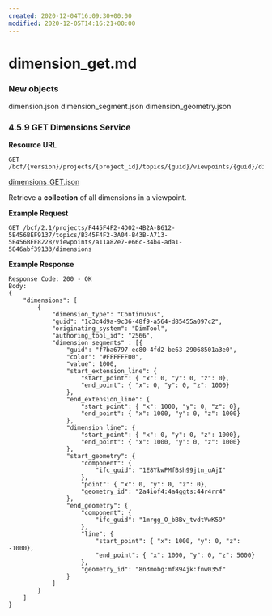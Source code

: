```yaml
---
created: 2020-12-04T16:09:30+00:00
modified: 2020-12-05T14:16:21+00:00
---
```


# dimension_get.md

### New objects
dimension.json
dimension_segment.json
dimension_geometry.json

### 4.5.9 GET Dimensions Service
**Resource URL**

    GET /bcf/{version}/projects/{project_id}/topics/{guid}/viewpoints/{guid}/dimensions

[dimensions_GET.json](dimension.json)

Retrieve a **collection** of all dimensions in a viewpoint.

**Example Request**

    GET /bcf/2.1/projects/F445F4F2-4D02-4B2A-B612-5E456BEF9137/topics/B345F4F2-3A04-B43B-A713-5E456BEF8228/viewpoints/a11a82e7-e66c-34b4-ada1-5846abf39133/dimensions

**Example Response**

    Response Code: 200 - OK
    Body:
    {
        "dimensions": [
            {
                "dimension_type": "Continuous",
                "guid": "1c3c4d9a-9c36-48f9-a564-d85455a097c2",
                "originating_system": "DimTool",
                "authoring_tool_id": "2566",
                "dimension_segments" : [{
                    "guid": "f7ba6797-ec80-4fd2-be63-29068501a3e0",
                    "color": "#FFFFFF00",
                    "value": 1000,
                    "start_extension_line": {
                        "start_point": { "x": 0, "y": 0, "z": 0},
                        "end_point": { "x": 0, "y": 0, "z": 1000}
                    },
                    "end_extension_line": {
                        "start_point": { "x": 1000, "y": 0, "z": 0},
                        "end_point": { "x": 1000, "y": 0, "z": 1000}
                    },
                    "dimension_line": {
                        "start_point": { "x": 0, "y": 0, "z": 1000},
                        "end_point": { "x": 1000, "y": 0, "z": 1000}
                    },
                    "start_geometry": {
                        "component": {
                            "ifc_guid": "1E8YkwPMfB$h99jtn_uAjI"
                        },
                        "point": { "x": 0, "y": 0, "z": 0},
                        "geometry_id": "2a4iof4:4a4ggts:44r4rr4"
                    },
                    "end_geometry": {
                        "component": {
                            "ifc_guid": "1mrgg_O_bBBv_tvdtVwK59"
                        },
                        "line": {
                            "start_point": { "x": 1000, "y": 0, "z": -1000},
                            "end_point": { "x": 1000, "y": 0, "z": 5000}
                        },
                        "geometry_id": "8n3mobg:mf894jk:fnw035f"
                    }
                ]
            }
        ]
    }
